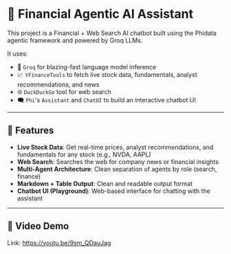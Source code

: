 # 💸 Financial Agentic AI Assistant

This project is a Financial + Web Search AI chatbot built using the Phidata agentic framework and powered by Groq LLMs.

It uses:
- 🧠 `Groq` for blazing-fast language model inference
- 📈 `YFinanceTools` to fetch live stock data, fundamentals, analyst recommendations, and news
- 🌐 `DuckDuckGo` tool for web search
- 🗨️ `Phi`'s `Assistant` and `ChatUI` to build an interactive chatbot UI

---

## 🚀 Features

- **Live Stock Data**: Get real-time prices, analyst recommendations, and fundamentals for any stock (e.g., NVDA, AAPL)
- **Web Search**: Searches the web for company news or financial insights
- **Multi-Agent Architecture**: Clean separation of agents by role (search, finance)
- **Markdown + Table Output**: Clean and readable output format
- **Chatbot UI (Playground)**: Web-based interface for chatting with the assistant

---

## 🧠 Video Demo

Link: https://youtu.be/9sm_QDauJag



